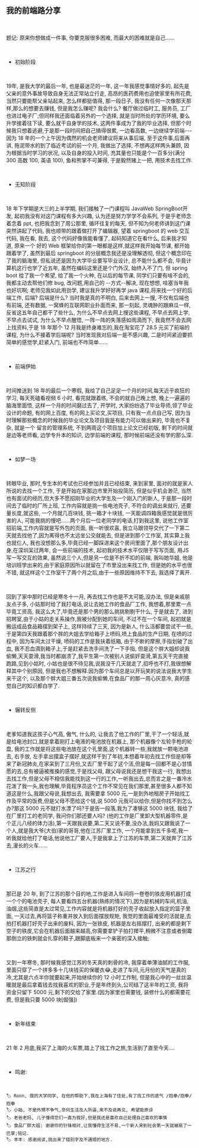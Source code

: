 ## 我的前端路分享
<br>

题记: 原来你想做成一件事, 你要克服很多困难, 而最大的困难就是自己......


<br>

- 初始阶段

<br>

  19年, 是我大学的最后一年, 也是最迷茫的一年, 这一年我感觉事情好多的, 起先是父亲的意外事故导致自身无法正常站立行走, 
  高昂的医药费用也迫使家里有所花费, 当然只要能帮父亲站起来, 怎么样都挺值得, 那一段日子, 我没有任何一次像那天那样,那么的想要去赚钱, 但是我怎么赚呢? 我会什么? 餐厅做过临时工, 服务员, 工厂也进过电子厂;但同样我还面临着另外的一个选择, 就是当时所处的学历环境, 要么升学接着往下读, 要么就干自身学的技术, 这两件事成为了我的毕业选择, 但那个时候我只想着逃避,于是那一段时间把自己搞得很累, 一边看高数, 一边继续学前端---因为 18 年的一个上午因为偶然的机会老师建议将来从事后端, 至于这件事,后面再讲, 拖泥带水的到了临近考试的前一个月, 我做出了选择, 不想再这样两头兼顾, 因为根据当时学习的状况, 以及自身的投入时间, 充其量也只能是个一百多分(满分 300 高数 100, 英语 100), 鱼和熊掌不可兼得, 于是毅然赌上一把, 用技术去找工作.

<br>

- 无知阶段

<br>

  18 年下学期是大三的上半学期, 我们接触了一门课程叫 <span class='keyword'>JavaWeb SpringBoot开发</span>, 起初我没有对这门课程有多大兴趣, 认为还是努力学学不会系列, 于是乎老师念着念着 ppt, 也把我念到了周公那里, 循环往复的每天,
  但不知为何老师讲到这门课突然讲起了代码, 我也顺带的跟着做打开了编辑器, 望着 springboot 的 web 交互代码, 我在看, 我去, 这个代码好像我能看懂了, 起码知道它在看什么, 后来我才知道, 原来一个 好的 Web 框架给你的第一眼都是这样,就这样我开始每节课, 都开始跟着学了, 虽然到最后 springboot 的分层概念我还是没理解透彻, 但这个概念印在了我的脑海里, 但私说还是因为大学毕业要写毕业设计, 总不能什么都不会, 毕竟计算机这行也学了近五年, 虽然在编码这里还是个门外汉, 始终入不了门, 但 spring boot 给了我一个希望, 给了我一个火种, 在以后的每节课, 同学们只要有啥不会的, 我都主动去帮他们修 bug, 改问题,用自己的 --方式--解决, 现在想想, 哇塞当年我也好坑啊; 老师见我如此用劲学, 建议我升学好好再学 java 课程,将来找一个好的后端工作, 后端? 后端是什么? 当时我是真的不明白, 后来去网上一搜, 不仅有后端也有前端, 还有数据, 一窝蜂的互联网职业扑面而来, 那一刻起, 灵魂肿的跟麻瓜一样, 反省这五年自己都干了些什么, 为什么不早点去网上搜这些课程, 不早点去网上学, 不早点去试试, 为什么不早点醒悟, 一阵一阵的失落感如雨滴而下, 我竟然不会去网上找资料,于是 18 年那个 12 月我是终身难忘的,我在淘宝花了 28.5 元买了前端的课程, 为什么不接着学后端呢? 当时发现我对后端一是不感兴趣, 二是时间紧迫要抓简单的感觉学,赶紧入门, 前端也不咋简单......

<br>

- 前端伊始

<br>

  时间推送到 18 年的最后一个寒假, 我给了自己足足一个月的时间,每天近乎疯狂的学习, 每天死磕看视频 6 小时, 看完就跟着练,
  不会的就自己晚上想, 晚上一遍遍的脑海里面悟, 这样一个月的时间磨过去了, 开学时, 大家纷纷选了毕业导师,领了毕业设计的命题,
  有的网上百度, 有的网上买论文,买项目, 只有我一点点自己写, 因为当时理解那些概念的时候我的毕业论文及项目我是有能力可以做出来的, 毕竟也不复杂, 就是一个 留言的管理系统, 不到两周这个项目加上论文已经初版, 剩下的时间就是边等老师看, 边学专升本的知识, 边学前端的课程, 那时候前端还没有学的那么深.

<br>

- 如梦一场

<br>

  转眼毕业, 那时,专生本的考试也已经参加并且已经结束, 来到家里, 面对的就是家人所说的去找一个工作, 于是开始在家那边市里开始投简历, 但是似乎机会渺茫, 当然也有面试的经历,但大多不愿招刚毕业的大学生及一个刚入门的新人, 于是那一段时间去了临时的厂所上班, 工作内容就是挑一些电池壳子, 不符合的调出来就行, 还要量长度,就这些, 一个月就几百块钱, 挑一箱才十块钱, 一天能调四箱我感觉就是很厉害的人, 可能我挑的慢吧......两个月后一位老同学的电话,打到我这里, 说他工作室招前端,工作内容就是写外包的页面, 我一听很欢喜, 我立马跟领导交代了一下第二天就去找他了,因为离得也不太远坐公交就能去, 但是进到那个工作室, 其实算上我也就仨人, 我也没想那么多,毕竟已经一脚踩进来这个房间里面了,那个朋友设计出身,在深圳呆过两年, 会一些前端的技术, 起初我的技术水平仅限于写写页面, 用JS 写一写交互的效果, 虽然说三个人,但是另一位是不折不扣的前端, 我叫她华姐, 他是培训班学出来的,由于家庭原因所以就留在了市里没出来找工作, 但是她的水平也很不错, 就这样这个工作室干了两个月之后,由于一些原因维持不下去, 我选择了离开.

  <br>

  回到了家中那时已经是寒冬十一月, 再去找工作也是不太可能,没办法, 但是亲戚朋友点子多, 小姑那时给了我打电话,说让去她工作的食品厂工作, 我想着,那里累一点毕竟工资高, 我这么大了,毕竟还是那个男的那么挑挑剔剔干什么, 于是就去了, 进到招聘室,由于小姑的走关系操作,我被分配到她的车间, 不过不在一个车间, 起初就是搬运成品食品箱摆到架子上, 这样持续了三天, 因为是新人, 什么活都要尝试干一些, 于是第四天我跟着那个胖的大姐去学给箱子上喷码,喷上食品的生产日期, 在喷的过程中, 因为车间太过干燥, 喷码的工作是我扶着纸箱, 由于不断的摩擦,手指划破了出血, 我不忍血滴到箱子上,于是赶紧去洗手间洗了一下手指, 但是这个胖大姐却说我偷懒,天天耍滑,我当时都崩溃了,我平生第一次被别人说偷奸耍滑,第五天干完直接跑路,见到小姑时, 小姑也是很不待见我,说我没干几天就走了,招呼也不打,我很想解释其中个别原因, 但是我也不想解释.因为那个车间总是以开玩笑的说法说我大学生来干这个, 以及那个胖大姐三番五次说我偷懒,在食品厂的那一周心灰意冷, 真的感觉自己的知识都白学了.

  <br>

  - 辗转反侧

  <br>

  老爹知道我这孩子心气高, 傲气, 什么的, 让我去了他工作的厂里,干了一个轻活,就是给电池封口,就是拿着刚打上电液的电池放在机器上, 那个机器像个左轮手枪的轮盘, 我的工作就是将这些电池放在这个孔里面,这个机器转一些,我就放一颗电池进去, 右手放, 左手拿出摆盒子摆好,就这样干到了年初,本想着年初去找工作但是却等来了新冠肺炎,在家呆到了三月份,又去厂里干起了这个活,但是每一回都不是心甘情愿的去,总有被逼被推搡的感觉,于是找父母, 跟父母说我还是想干我这一行, 我想出去找工作,但是父母不相信我能找到这一行的工作,一听我出去,总而言之是一番冷水花泼了我一头,我也理解,毕竟程序员这个工作不常见在我们那里,甚至很多人都不知道这是什么,我跟父母说,我想出去, 我需要拿 5000 元,一是到外地租房子开始找工作及平常的饭费,但是父母不愿给这个钱,说 5000 元我可以给你,但是你找不到怎么办?那这 5000 元不就打水漂了吗?于是告一段落,我为了凑够这 5000 块钱, 我给了在厂里打工的老同学, 我问你们那还要人吗? (他的工作是厂里卸大型机器零件,是个正儿八经的体力活),第一天跟我说要,第二天又说不要,没办法,我妈又跟我说了一个人,就是我大爷(大伯)家的哥哥,他在江苏厂里工作, 一个月能拿到五千多呢,我一听我就给他打了电话,他说他工厂要人,于是我拿上了江苏的车票,第二天就奔了江苏去,漫长的火车......

  <br>

  - 江苏之行

  <br>

  那已是 20 年, 到了江苏的那个目的地,工作是进入车间将一卷卷的铁皮用机器打成一个个的电池壳子, 每人要看四五台机器(熟练的情况下),因为是机械的车间,机油,油烟,这些简直是太过常见,工作内容就是将机器打好的壳子收起放入指定的篮子里面, 一天过去,再将篮子称重并放入到后面摆放规矩, 我觉的里面最难受的活就是,去拍打机器打好壳子出来的废料, 因为一张铁皮, 机器是左右摇摆打, 出来的都是剩下空子的铁皮,它会在机器后面越来越高,你需要拿铲子拍打撵平,稍微不注意或者倒霉那倒立的铁刺就会扎穿的鞋子,跟脚底板来一个亲密的深入接触;

  <br>

  又到一年寒冬, 那时候我感觉江苏的冬天真的刺骨的冷, 我穿着单薄油腻的工作服,里面只穿了一个拼多多十几块钱买的保暖衣😂,走进了车间,元月份的天气是真的冷,尤其是六点半你就要起来,开始继续你的 12 小时工作制, 但是我心中的一丝丝温暖就是最后拿着钱去找我喜欢的职业,于是年终到头,公司结了这半年的工资, 我将资金只留下 5000 元,剩下的交给了家里.(因为家里也需要钱, 装修什么的都需要花费, 但是我只要 5000 块[倔强])

  <br>

  - 新年结束

  <br>

  21 年 2 月底,我买了上海的火车票,踏上了找工作之旅,生活到了直至今天....

  <br>

  - 鸣谢:

  <br>


    🏷 Ronn, 我的大学同学, 在他的帮助下,我在上海有了住处,有了找工作的底气 /抱拳/抱拳/抱拳
    🏷 小姑, 不是外甥不争气,奈何生活及人所逼,来不及说再见, 希望能原谅
    🏷 老爸老妈, 儿子懂得您们一直为我好,但是我还是喜欢自己处理自己喜欢的事情
    🏷 食品厂胖大姐: 谢谢你的针锋相对,让我懂得生活不易,一个新人来到社会第一天就被扇了一巴掌;铭记.
    🏷 丰丰: 感谢阅读,挑出来了错别字及不通顺的地方.
